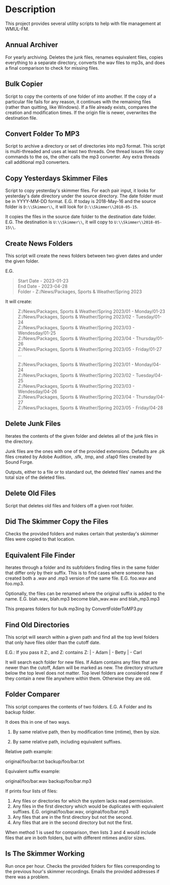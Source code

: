 # Description

This project provides several utility scripts to help with file management at
WMUL-FM.

## Annual Archiver

For yearly archiving. Deletes the junk files, renames equivalent files, copies everything to a separate directory, converts the wav files to mp3s, and does a final comparison to check for missing files.

## Bulk Copier

Script to copy the contents of one folder of into another. If the copy of a particular file fails for any reason, 
it continues with the remaining files (rather than quitting, like Windows). If a file already exists, compares the
creation and modification times. If the origin file is newer, overwrites the destination file.

## Convert Folder To MP3

Script to archive a directory or set of directories into mp3 format. This script is multi-threaded and uses at least
two threads. One thread issues file copy commands to the os, the other calls the mp3 converter. Any extra threads call
additional mp3 converters.

## Copy Yesterdays Skimmer Files

Script to copy yesterday's skimmer files. For each pair input, it looks for yesterday's date directory under the source directory. The date folder must be in YYYY-MM-DD format. E.G. If today is 2018-May-16 and the source folder is `D:\\Skimmer\\`, it will look for `D:\\Skimmer\\2018-05-15`.

It copies the files in the source date folder to the destination date folder. E.G. The destination is `U:\\Skimmer\\`, it will copy to `U:\\Skimmer\\2018-05-15\\`.

## Create News Folders

This script will create the news folders between two given dates and under the given folder.

E.G.
> Start Date - 2023-01-23   
> End Date - 2023-04-28  
> Folder - Z:/News/Packages, Sports & Weather/Spring 2023

It will create:  
> Z:/News/Packages, Sports & Weather/Spring 2023/01 - Monday/01-23  
> Z:/News/Packages, Sports & Weather/Spring 2023/02 - Tuesday/01-24  
> Z:/News/Packages, Sports & Weather/Spring 2023/03 - Wendesday/01-25  
> Z:/News/Packages, Sports & Weather/Spring 2023/04 - Thursday/01-26  
> Z:/News/Packages, Sports & Weather/Spring 2023/05 - Friday/01-27  
> ...  
>   
> Z:/News/Packages, Sports & Weather/Spring 2023/01 - Monday/04-24  
> Z:/News/Packages, Sports & Weather/Spring 2023/02 - Tuesday/04-25  
> Z:/News/Packages, Sports & Weather/Spring 2023/03 - Wendesday/04-26  
> Z:/News/Packages, Sports & Weather/Spring 2023/04 - Thursday/04-27  
> Z:/News/Packages, Sports & Weather/Spring 2023/05 - Friday/04-28  

## Delete Junk Files

Iterates the contents of the given folder and deletes all of the junk files in the directory.

Junk files are the ones with one of the provided extensions. Defaults are .pk files created by Adobe Audition,
.sfk, .tmp, and .sfap0 files created by Sound Forge.

Outputs, either to a file or to standard out, the deleted files' names and the total size of the deleted files.

## Delete Old Files

Script that deletes old files and folders off a given root folder.

## Did The Skimmer Copy the Files

Checks the provided folders and makes certain that yesterday's skimmer files were copied to that location.

## Equivalent File Finder

Iterates through a folder and its subfolders finding files in the same folder that differ only by their suffix.
This is to find cases where someone has created both a .wav and .mp3 version of the same file.
E.G. foo.wav and foo.mp3.

Optionally, the files can be renamed where the original suffix is added to the name.
E.G. blah.wav, blah.mp3 become blah_wav.wav and blah_mp3.mp3

This prepares folders for bulk mp3ing by ConvertFolderToMP3.py

## Find Old Directories

This script will search within a given path and find all the top level folders that only have files older than the
    cutoff date.

E.G.: If you pass it Z:, and Z: contains
    Z:
    | - Adam
    | - Betty
    | - Carl

It will search each folder for new files. If Adam contains any files that are newer than the cutoff, Adam will be
    marked as new. The directory structure below the top level does not matter. Top level folders are considered new if
    they contain a new file anywhere within them. Otherwise they are old.

## Folder Comparer

This script compares the contents of two folders. E.G. A Folder and its backup folder.

It does this in one of two ways.

1) By same relative path, then by modification time (mtime), then by size.

2) By same relative path, including equivalent suffixes.

Relative path example:

original/foo/bar.txt
backup/foo/bar.txt

Equivalent suffix example:

original/foo/bar.wav
backup/foo/bar.mp3

If prints four lists of files:
1) Any files or directories for which the system lacks read permission.
2) Any files in the first directory which would be duplicates with equivalent suffixes.
E.G. original/foo/bar.wav, original/foo/bar.mp3
3) Any files that are in the first directory but not the second.
4) Any files that are in the second directory but not the first.

When method 1 is used for comparison, then lists 3 and 4 would include files that are in both folders, but with
different mtimes and/or sizes.

## Is The Skimmer Working

Run once per hour. Checks the provided folders for files corresponding to the previous hour's skimmer recordings.
  Emails the provided addresses if there was a problem.
